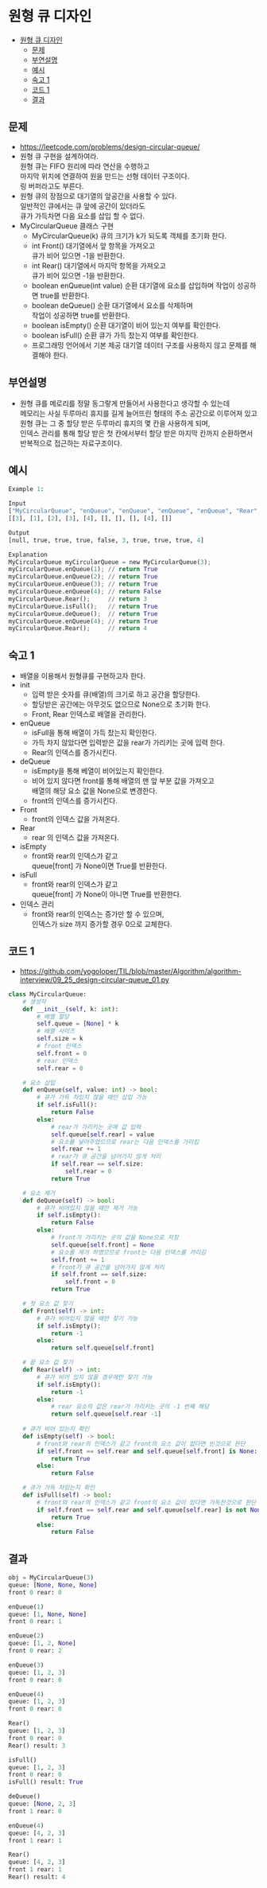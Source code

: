 # 원형 큐 디자인

<!-- TOC -->

- [원형 큐 디자인](#%EC%9B%90%ED%98%95-%ED%81%90-%EB%94%94%EC%9E%90%EC%9D%B8)
  - [문제](#%EB%AC%B8%EC%A0%9C)
  - [부연설명](#%EB%B6%80%EC%97%B0%EC%84%A4%EB%AA%85)
  - [예시](#%EC%98%88%EC%8B%9C)
  - [숙고 1](#%EC%88%99%EA%B3%A0-1)
  - [코드 1](#%EC%BD%94%EB%93%9C-1)
  - [결과](#%EA%B2%B0%EA%B3%BC)

<!-- /TOC -->

## 문제
- https://leetcode.com/problems/design-circular-queue/
- 원형 큐 구현을 설계하여라.  
  원형 큐는 FIFO 원리에 따라 연산을 수행하고  
  마지막 위치에 연결하여 원을 만드는 선형 데이터 구조이다.  
  링 버퍼라고도 부른다.
- 원형 큐의 장점으로 대기열의 앞공간을 사용할 수 있다.  
  일반적인 큐에서는 큐 앞에 공간이 있더라도  
  큐가 가득차면 다음 요소를 삽입 할 수 없다.
- MyCircularQueue 클래스 구현  
  - MyCircularQueue(k) 큐의 크기가 k가 되도록 객체를 초기화 한다.  
  - int Front() 대기열에서 앞 항목을 가져오고  
    큐가 비어 있으면 -1을 반환한다.
  - int Rear() 대기열에서 마지막 항목을 가져오고  
    큐가 비어 있으면 -1을 반환한다.
  - boolean enQueue(int value) 순환 대기열에 요소를 삽입하며 
    작업이 성공하면 true를 반환한다.
  - boolean deQueue() 순환 대기열에서 요소를 삭제하며  
    작업이 성공하면 true를 반환한다.
  - boolean isEmpty() 순환 대기열이 비어 있는지 여부를 확인한다.
  - boolean isFull() 순환 큐가 가득 찼는지 여부를 확인한다.
  - 프로그래밍 언어에서 기본 제공 대기열 데이터 구조를 사용하지 않고 문제를 해결해야 한다.

## 부연설명
- 원형 큐를 메로리를 정말 동그랗게 만들어서 사용한다고 생각할 수 있는데  
  메모리는 사실 두루마리 휴지를 길게 늘어뜨린 형태의 주소 공간으로 이루어져 있고  
  원형 큐는 그 중 할당 받은 두루마리 휴지의 몇 칸을 사용하게 되며,   
  인덱스 관리를 통해 할당 받은 첫 칸에서부터 할당 받은 마지막 칸까지 순환하면서 반복적으로 접근하는 자료구조이다.

## 예시
``` python
Example 1:

Input
["MyCircularQueue", "enQueue", "enQueue", "enQueue", "enQueue", "Rear", "isFull", "deQueue", "enQueue", "Rear"]
[[3], [1], [2], [3], [4], [], [], [], [4], []]

Output
[null, true, true, true, false, 3, true, true, true, 4]

Explanation
MyCircularQueue myCircularQueue = new MyCircularQueue(3);
myCircularQueue.enQueue(1); // return True
myCircularQueue.enQueue(2); // return True
myCircularQueue.enQueue(3); // return True
myCircularQueue.enQueue(4); // return False
myCircularQueue.Rear();     // return 3
myCircularQueue.isFull();   // return True
myCircularQueue.deQueue();  // return True
myCircularQueue.enQueue(4); // return True
myCircularQueue.Rear();     // return 4
```
## 숙고 1
- 배열을 이용해서 원형큐를 구현하고자 한다.
- init  
  - 입력 받은 숫자를 큐(배열)의 크기로 하고 공간을 할당한다.  
  - 할당받은 공간에는 아무것도 없으므로 None으로 초기화 한다.  
  - Front, Rear 인덱스로 배열을 관리한다.
- enQueue  
  - isFull을 통해 배열이 가득 찼는지 확인한다.
  - 가득 차지 않았다면 입력받은 값을 rear가 가리키는 곳에 입력 한다.
  - Rear의 인덱스를 증가시킨다.
- deQueue  
  - isEmpty을 통해 베열이 비어있는지 확인한다.
  - 비어 있지 않다면 front를 통해 배열의 맨 앞 부분 값을 가져오고  
    배열의 해당 요소 값을 None으로 변경한다.
  - front의 인덱스를 증가시킨다.
- Front  
  - front의 인덱스 값을 가져온다.
- Rear  
  - rear 의 인덱스 값을 가져온다.
- isEmpty
  - front와 rear의 인덱스가 같고  
    queue[front] 가 None이면 True를 반환한다.
- isFull  
  - front와 rear의 인덱스가 같고  
    queue[front] 가 None이 아니면 True를 반환한다.
- 인덱스 관리
  - front와 rear의 인덱스는 증가만 할 수 있으며,  
    인덱스가 size 까지 증가할 경우 0으로 교체한다.

## 코드 1
- https://github.com/yogoloper/TIL/blob/master/Algorithm/algorithm-interview/09_25_design-circular-queue_01.py
``` python
class MyCircularQueue:
    # 생성자
    def __init__(self, k: int):
        # 배열 할당
        self.queue = [None] * k
        # 배열 사이즈
        self.size = k
        # front 인덱스
        self.front = 0
        # rear 인덱스
        self.rear = 0

    # 요소 삽입
    def enQueue(self, value: int) -> bool:
        # 큐가 가득 차있지 않을 때만 삽입 가능
        if self.isFull():
            return False
        else:
            # rear가 가리키는 곳에 값 입력
            self.queue[self.rear] = value
            # 요소를 넣어주었으므로 rear는 다음 인덱스를 가리킴
            self.rear += 1
            # rear가 큐 공간을 넘어가지 않게 처리
            if self.rear == self.size:
                self.rear = 0
            return True

    # 요소 제거
    def deQueue(self) -> bool:
        # 큐가 비어있지 않을 때만 제거 가능
        if self.isEmpty():
            return False
        else:
            # front가 가리키는 곳의 값을 None으로 저장
            self.queue[self.front] = None
            # 요소를 제거 하였으므로 front는 다음 인덱스를 카리김
            self.front += 1
            # front가 큐 공간을 넘어가지 않게 처리
            if self.front == self.size:
                self.front = 0
            return True

    # 첫 요소 값 찾기
    def Front(self) -> int:
        # 큐가 비어있지 않을 때만 찾기 가능
        if self.isEmpty():
            return -1
        else:
            return self.queue[self.front]

    # 끝 요소 값 찾기
    def Rear(self) -> int:
        # 큐가 비어 있지 않을 경우에만 찾기 가능
        if self.isEmpty():
            return -1
        else:
            # rear 요소의 값은 rear가 가리키는 곳의 -1 번째 해당
            return self.queue[self.rear -1]
    
    # 큐가 비어 있는지 확인
    def isEmpty(self) -> bool:
        # front와 rear의 인덱스가 같고 front의 요소 값이 없다면 빈것으로 판단
        if self.front == self.rear and self.queue[self.front] is None:
            return True
        else:
            return False

    # 큐가 가득 차있는지 확인
    def isFull(self) -> bool:
        # front와 rear의 인덱스가 같고 front의 요소 값이 있다면 가득찬것으로 판단
        if self.front == self.rear and self.queue[self.rear] is not None:
            return True
        else:
            return False
```

## 결과
``` python
obj = MyCircularQueue(3) 
queue: [None, None, None] 
front 0 rear: 0 

enQueue(1) 
queue: [1, None, None] 
front 0 rear: 1 

enQueue(2) 
queue: [1, 2, None] 
front 0 rear: 2 

enQueue(3) 
queue: [1, 2, 3] 
front 0 rear: 0 

enQueue(4) 
queue: [1, 2, 3] 
front 0 rear: 0 

Rear() 
queue: [1, 2, 3] 
front 0 rear: 0
Rear() result: 3 

isFull() 
queue: [1, 2, 3] 
front 0 rear: 0
isFull() result: True 

deQueue() 
queue: [None, 2, 3] 
front 1 rear: 0 

enQueue(4) 
queue: [4, 2, 3] 
front 1 rear: 1 

Rear() 
queue: [4, 2, 3] 
front 1 rear: 1
Rear() result: 4
```